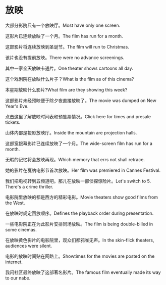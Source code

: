 # 放映

<p><span class="chinese">大部分影院只有一个放映厅。</span><span class="english">Most have only one screen.</span></p>

<p><span class="chinese">这影片已连续放映了一个月。</span><span class="english">The film has run for a month.</span></p>

<p><span class="chinese">这部影片将连续放映到圣诞节。</span><span class="english">The film will run to Christmas.</span></p>

<p><span class="chinese">该片也没有提前放映。</span><span class="english">There were no advance screenings.</span></p>

<p><span class="chinese">其中一家全天放映卡通片。</span><span class="english">One theater shows cartoons all day.</span></p>

<p><span class="chinese">这个戏剧院在放映什么片子？</span><span class="english">What is the film as of this cinema?</span></p>

<p><span class="chinese">本星期放映什么影片?</span><span class="english">What film are they showing this week?</span></p>

<p><span class="chinese">这部影片未经预映便于除夕夜直接放映了。</span><span class="english">The movie was dumped on New Year's Eve.</span></p>

<p><span class="chinese">点击这里了解放映时间表和预售票情况。</span><span class="english">Click here for times and presale tickets.</span></p>

<p><span class="chinese">山体内部是投影放映厅。</span><span class="english">Inside the mountain are projection halls.</span></p>

<p><span class="chinese">这部宽银幕影片已连续放映了一个月。</span><span class="english">The wide-screen film has run for a month.</span></p>

<p><span class="chinese">无暇的记忆将会放映再现。</span><span class="english">Which memory that errs not shall retrace.</span></p>

<p><span class="chinese">她的影片在戛纳电影节首次放映。</span><span class="english">Her film was premiered in Cannes Festival.</span></p>

<p><span class="chinese">我们把电视转到五频道吧。那儿在放映一部侦探惊险片。</span><span class="english">Let's switch to 5. There's a crime thriller.</span></p>

<p><span class="chinese">电影院里放映的都是西方的精彩电影。</span><span class="english">Movie theaters show good films from the West.</span></p>

<p><span class="chinese">在放映时规定回放顺序。</span><span class="english">Defines the playback order during presentation.</span></p>

<p><span class="chinese">一些电影院正在为此影片安排同场放映。</span><span class="english">The film is being double-billed in some cinemas.</span></p>

<p><span class="chinese">在放映黄色影片的电影院里，观众们都鸦雀无声。</span><span class="english">In the skin-flick theaters, audiences were silent.</span></p>

<p><span class="chinese">电影的放映时间贴在网路上。</span><span class="english">Showtimes for the movies are posted on the internet.</span></p>

<p><span class="chinese">我闪社区最终放映了这部著名影片。</span><span class="english">The famous film eventually made its way to our nabe.</span></p>

